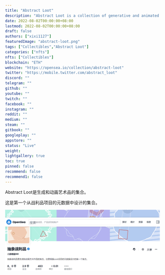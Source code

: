 ```yaml
---
title: "Abstract Loot"
description: "Abstract Loot is a collection of generative and animated artworks. This is the first collection designed from the Loot project's metadatas."
date: 2022-08-02T00:00:00+08:00
lastmod: 2022-08-02T00:00:00+08:00
draft: false
authors: ["xixi1127"]
featuredImage: "abstract-loot.png"
tags: ["Collectibles","Abstract Loot"]
categories: ["nfts"]
nfts: ["Collectibles"]
blockchain: "ETH"
website: "https://opensea.io/collection/abstract-loot"
twitter: "https://mobile.twitter.com/abstract_loot"
discord: ""
telegram: ""
github: ""
youtube: ""
twitch: ""
facebook: ""
instagram: ""
reddit: ""
medium: ""
steam: ""
gitbook: ""
googleplay: ""
appstore: ""
status: "Live"
weight: 
lightgallery: true
toc: true
pinned: false
recommend: false
recommend1: false
---
```

Abstract Loot是生成和动画艺术品的集合。

这是第一个从战利品项目的元数据中设计的集合。

![image-20220802113216293](image-20220802113216293.png)